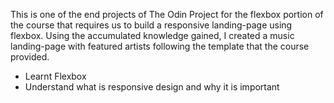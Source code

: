 This is one of the end projects of The Odin Project for the flexbox portion of the course that requires us to build a responsive landing-page using flexbox. Using the accumulated knowledge gained, I created a music landing-page with featured artists following the template that the course provided.

- Learnt Flexbox
- Understand what is responsive design and why it is important